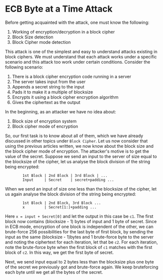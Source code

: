 # ECB Byte at a Time Attack

Before getting acquainted with the attack, one must know the following:
1. Working of encryption/decryption in a block cipher
2. Block Size detection
3. Block Cipher mode detection

This attack is one of the simplest and easy to understand attacks existing in block ciphers. We must understand that each attack works under a specific scenario and this attack too work under certain conditions. Consider the following scenario: 
1. There is a block cipher encryption code running in a server
2. The server takes input from the user
3. Appends a secret string to the input
4. Pads it to make it a multiple of blocksize
5. Encrypts it using a block cipher encryption algorithm
6. Gives the ciphertext as the output

In the beginning, as an attacker we have no idea about:
1. Block size of encryption system
2. Block cipher mode of encryption

So, our first task is to know about all of them, which we have already discussed in other topics under `Block Cipher`.
Let us now consider that using the previous articles written, we now know about the block size and the block cipher mode of encryption. The attacker's motive is to get the value of the secret. Suppose we send an input to the server of size equal to the blocksize of the cipher, let us analyse the block division of the string being encrypted: 
```
        1st Block | 2nd Block | 3rd Block | ...
        Input     | Secret    | secret+padding ...
```

When we send an input of size one less than the blocksize of the cipher, let us again analyse the block division of the string being encrypted:
```
        1st Block | 2nd Block, 3rd Block ...
        x         | Secret[1:]+padding ...
```

Here `x = input + Secret[0]` and let the output in this case be `c1`. The first block now contains (blocksize - 1) bytes of input and 1 byte of secret. Since in ECB mode, encryption of one block is independent of the other, we can brute-force 256 possibilities for the last byte of first block, by sending the input as the same (blocksize - 1)bytes and 1 brute-force byte to the server and noting the ciphertext for each iteration, let that be `c2`. For each iteration, note the brute-force byte when the first block of `c1` matches with the first block of `c2`. In this way, we get the first byte of secret.

Next, we send input equal to 2 bytes less than the blocksize plus one byte of the secret we previously got and brute-force again. 
We keep bruteforcing each byte until we get all the bytes of the secret. 

